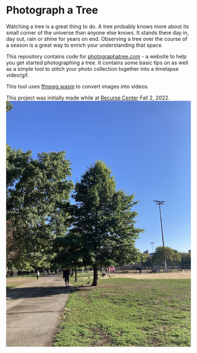 # Photograph a Tree

Watching a tree is a great thing to do. A tree probably knows more about its small corner of the universe than anyone else knows. It stands there day in, day out, rain or shine for years on end. Observing a tree over the course of a season is a great way to enrich your understanding that space.

This repository contains code for <a href="https://www.photographatree.com">photographatree.com</a> - a website to help you get started photographing a tree. It contains some basic tips on as well as a simple tool to stitch your photo collection together into a timelapse video/gif.

This tool uses [ffmpeg.wasm](https://github.com/ffmpegwasm/ffmpeg.wasm) to convert images into videos.

This project was initially made while at [Recurse Center](https://www.recurse.com) Fall 2, 2022.
![image](./Assets/tree_img.jpg)